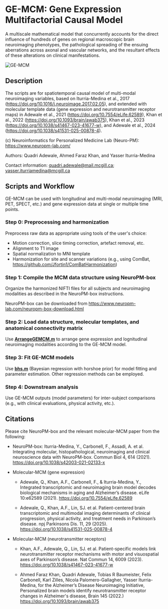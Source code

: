 # **GE-MCM: Gene Expression Multifactorial Causal Model**

A multiscale mathematical model that concurrently accounts for the direct influence of hundreds of genes on regional macroscopic brain neuroimaging phenotypes, the pathological spreading of the ensuing aberrations across axonal and vascular networks, and the resultant effects of these alterations on clinical manifestations. 

![GE-MCM](https://github.com/user-attachments/assets/647b1e43-be4c-4aea-95b7-82167703bf9b)

## **Description**
The scripts are for spatiotemporal causal model of multi-modal neuroimaging variables, based on Iturria-Medina et al., 2017 (https://doi.org/10.1016/j.neuroimage.2017.02.05), and extended with molecular template data (gene expression and neurotransmitter receptor maps) in Adewale et al., 2021 (https://doi.org/10.7554/eLife.62589), Khan et al., 2022 (https://doi.org/10.1093/brain/awab375), Khan et al., 2023 (https://doi.org/10.1038/s41467-023-41677-w), and Adewale et al., 2024 (https://doi.org/10.1038/s41531-025-00878-4).

(c) Neuroinformatics for Personalized Medicine Lab (Neuro-PM): https://www.neuropm-lab.com/

Authors: Quadri Adewale, Ahmed Faraz Khan, and Yasser Iturria-Medina

Contact information: quadri.adewale@mail.mcgill.ca; yasser.iturriamedina@mcgill.ca

## **Scripts and Workflow**
GE-MCM can be used with longitudinal and multi-modal neuroimaging (MRI, PET, SPECT, etc.) and gene expression data at single or multiple time points.

### **Step 0: Preprocessing and harmonization**
Preprocess raw data as appropriate using tools of the user's choice:

* Motion correction, slice timing correction, artefact removal, etc.
* Alignment to T1 image
* Spatial normalization to MNI template
* Harmonization for site and scanner variations (e.g., using ComBat, https://github.com/Jfortin1/ComBatHarmonization)

### **Step 1: Compile the MCM data structure using NeuroPM-box**
Organize the harmonized NIFTI files for all subjects and neuroimaging modalities as described in the NeuroPM-box instructions.

NeuroPM-box can be downloaded from https://www.neuropm-lab.com/neuropm-box-download.html

### **Step 2: Load data structure, molecular templates, and anatomical connectivity matrix**

Use [**ArrangeGEMCM.m**](/ArrangeGEMCM.m) to arrange gene expression and lognitudinal neuroimaging modalities according to the GE-MCM model.

### **Step 3: Fit GE-MCM models**

Use [**bhs.m**](/bhs.m) (Bayesian regression with horshoe prior) for model fitting and parameter estimation. Other regression methods can be employed.

### **Step 4: Downstream analysis**
Use GE-MCM outputs (model parameters) for inter-subject comparisons (e.g., with clinical evaluations, physical activity, etc.).


## **Citations**

Please cite NeuroPM-box and the relevant molecular-MCM paper from the following:

* NeuroPM-box: Iturria-Medina, Y., Carbonell, F., Assadi, A. et al. Integrating molecular, histopathological, neuroimaging and clinical neuroscience data with NeuroPM-box. Commun Biol 4, 614 (2021). https://doi.org/10.1038/s42003-021-02133-x

* Molecular-MCM (gene expression)
  * Adewale, Q., Khan, A.F., Carbonell, F., & Iturria-Medina, Y., Integrated 
    transcriptomic and neuroimaging brain model decodes biological mechanisms in aging 
    and Alzheimer’s disease. eLife 10:e62589 (2021). https://doi.org/10.7554/eLife.62589

  * Adewale, Q., Khan, A.F., Lin, SJ. et al. Patient-centered brain transcriptomic and 
    multimodal imaging determinants of clinical progression, physical activity, and 
    treatment needs in Parkinson’s disease. npj Parkinsons Dis. 11, 29 (2025). 
    https://doi.org/10.1038/s41531-025-00878-4

* Molecular-MCM (neurotransmitter receptors)
  * Khan, A.F., Adewale, Q., Lin, SJ. et al. Patient-specific models link 
    neurotransmitter receptor mechanisms with motor and visuospatial axes of 
    Parkinson’s disease. Nat Commun 14, 6009 (2023).
    https://doi.org/10.1038/s41467-023-41677-w

  * Ahmed Faraz Khan, Quadri Adewale, Tobias R Baumeister, Felix Carbonell, Karl 
    Zilles, Nicola Palomero-Gallagher, Yasser Iturria-Medina, for the Alzheimer’s 
    Disease Neuroimaging Initiative, Personalized brain models identify 
    neurotransmitter receptor changes in Alzheimer's disease, Brain 145 (2022.) 
    https://doi.org/10.1093/brain/awab375
    
